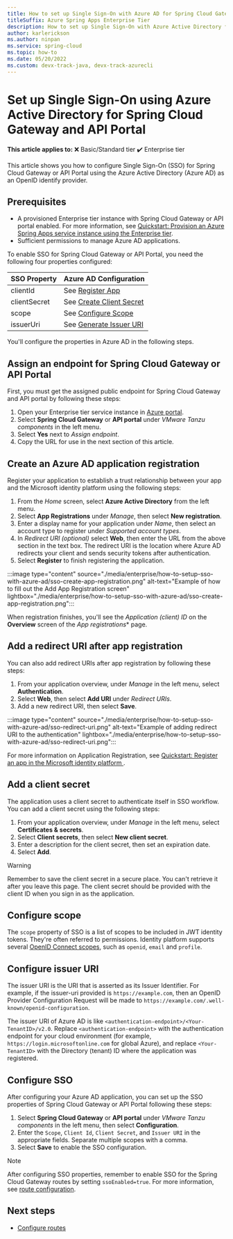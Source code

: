 ```yaml
---
title: How to set up Single Sign-On with Azure AD for Spring Cloud Gateway and API Portal for Tanzu
titleSuffix: Azure Spring Apps Enterprise Tier
description: How to set up Single Sign-On with Azure Active Directory for Spring Cloud Gateway and API Portal for Tanzu with Azure Spring Apps Enterprise Tier.
author: karlerickson
ms.author: ninpan
ms.service: spring-cloud
ms.topic: how-to
ms.date: 05/20/2022
ms.custom: devx-track-java, devx-track-azurecli
---
```


# Set up Single Sign-On using Azure Active Directory for Spring Cloud Gateway and API Portal

**This article applies to:** ❌ Basic/Standard tier ✔️ Enterprise tier

This article shows you how to configure Single Sign-On (SSO) for Spring Cloud Gateway or API Portal using the Azure Active Directory (Azure AD) as an OpenID identify provider.

## Prerequisites

- A provisioned Enterprise tier instance with Spring Cloud Gateway or API portal enabled. For more information, see [Quickstart: Provision an Azure Spring Apps service instance using the Enterprise tier](quickstart-provision-service-instance-enterprise.md).
- Sufficient permissions to manage Azure AD applications.


To enable SSO for Spring Cloud Gateway or API Portal, you need the following four properties configured:

| SSO Property | Azure AD Configuration |
| - | - |
| clientId | See [Register App](#create-an-azure-ad-application-registration) |
| clientSecret | See [Create Client Secret](#add-a-client-secret) |
| scope | See [Configure Scope](#configure-scope) |
| issuerUri | See [Generate Issuer URI](#configure-issuer-uri) |

You'll configure the properties in Azure AD in the following steps.

## Assign an endpoint for Spring Cloud Gateway or API Portal

First, you must get the assigned public endpoint for Spring Cloud Gateway and API portal by following these steps:

1. Open your Enterprise tier service instance in [Azure portal](https://portal.azure.com).
1. Select **Spring Cloud Gateway** or **API portal** under *VMware Tanzu components* in the left menu. 
1. Select **Yes** next to *Assign endpoint*.
1. Copy the URL for use in the next section of this article.

## Create an Azure AD application registration

Register your application to establish a trust relationship between your app and the Microsoft identity platform using the following steps:

1. From the *Home* screen, select **Azure Active Directory** from the left menu.
1. Select **App Registrations** under *Manage*, then select **New registration**.
1. Enter a display name for your application under *Name*, then select an account type to register under *Supported account types*.
1. In *Redirect URI (optional)* select **Web**, then enter the URL from the above section in the text box. The redirect URI is the location where Azure AD redirects your client and sends security tokens after authentication.
1. Select **Register** to finish registering the application.

:::image type="content" source="./media/enterprise/how-to-setup-sso-with-azure-ad/sso-create-app-registration.png" alt-text="Example of how to fill out the Add App Registration screen" lightbox="./media/enterprise/how-to-setup-sso-with-azure-ad/sso-create-app-registration.png":::

When registration finishes, you'll see the *Application (client) ID* on the **Overview** screen of the *App registrations** page.

## Add a redirect URI after app registration

You can also add redirect URIs after app registration by following these steps:

1. From your application overview, under *Manage* in the left menu, select **Authentication**.
1. Select **Web**, then select **Add URI** under *Redirect URIs*.
1. Add a new redirect URI, then select **Save**.

:::image type="content" source="./media/enterprise/how-to-setup-sso-with-azure-ad/sso-redirect-uri.png" alt-text="Example of adding redirect URI to the authentication" lightbox="./media/enterprise/how-to-setup-sso-with-azure-ad/sso-redirect-uri.png":::

For more information on Application Registration, see [Quickstart: Register an app in the Microsoft identity platform ](../active-directory/develop/quickstart-register-app.md#quickstart-register-an-application-with-the-microsoft-identity-platform).

## Add a client secret

The application uses a client secret to authenticate itself in SSO workflow. You can add a client secret using the following steps:

1. From your application overview, under *Manage* in the left menu, select **Certificates & secrets**.
1. Select **Client secrets**, then select **New client secret**.
1. Enter a description for the client secret, then set an expiration date.
1. Select **Add**.

> [!WARNING]
> Remember to save the client secret in a secure place. You can't retrieve it after you leave this page. The client secret should be provided with the client ID when you sign in as the application.

## Configure scope

The `scope` property of SSO is a list of scopes to be included in JWT identity tokens. They're often referred to permissions. Identity platform supports several [OpenID Connect scopes](../active-directory/develop/v2-permissions-and-consent.md#openid-connect-scopes), such as `openid`, `email` and `profile`.

## Configure issuer URI

The issuer URI is the URI that is asserted as its Issuer Identifier. For example, if the issuer-uri provided is `https://example.com`, then an OpenID Provider Configuration Request will be made to `https://example.com/.well-known/openid-configuration`.

The issuer URI of Azure AD is like `<authentication-endpoint>/<Your-TenantID>/v2.0`. Replace `<authentication-endpoint>` with the authentication endpoint for your cloud environment (for example, `https://login.microsoftonline.com` for global Azure), and replace `<Your-TenantID>` with the Directory (tenant) ID where the application was registered.

## Configure SSO

After configuring your Azure AD application, you can set up the SSO properties of Spring Cloud Gateway or API Portal following these steps:

1. Select **Spring Cloud Gateway** or **API portal** under *VMware Tanzu components* in the left menu, then select **Configuration**.
1. Enter the `Scope`, `Client Id`, `Client Secret`, and `Issuer URI` in the appropriate fields. Separate multiple scopes with a comma.
1. Select **Save** to enable the SSO configuration.

> [!NOTE]
> After configuring SSO properties, remember to enable SSO for the Spring Cloud Gateway routes by setting `ssoEnabled=true`. For more information, see [route configuration](./how-to-use-enterprise-spring-cloud-gateway.md#configure-routes).

## Next steps
- [Configure routes](./how-to-use-enterprise-spring-cloud-gateway.md#configure-routes)